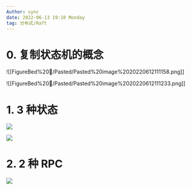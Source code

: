 ```yaml
---
Author: sync
date: 2022-06-13 19:10 Monday
tag: 分布式/Raft
---
```


# 0. 复制状态机的概念

![[FigureBed%20🌄/Pasted/Pasted%20image%2020220612111158.png]]

![[FigureBed%20🌄/Pasted/Pasted%20image%2020220612111233.png]]
# 1. 3 种状态

![](FigureBed%20🌄/Pasted/Pasted%20image%2020220612111319.png)

![](FigureBed%20🌄/Pasted/Pasted%20image%2020220612111343.png)

# 2. 2 种 RPC

![](FigureBed%20🌄/Pasted/Pasted%20image%2020220612110827.png)

